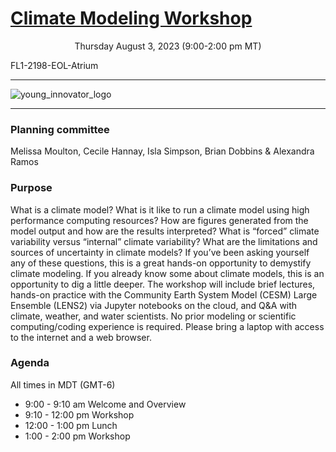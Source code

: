 
# [Climate Modeling Workshop](https://ncar.github.io/CESM-Tutorial-Innovator/README.html)

<center>Thursday August 3, 2023 (9:00-2:00 pm MT)</center> 


FL1-2198-EOL-Atrium

___
![young_innovator_logo](images/young_innovator_logo.png)
___


### Planning committee
Melissa Moulton, Cecile Hannay, Isla Simpson, Brian Dobbins & Alexandra Ramos


### Purpose
What is a climate model? What is it like to run a climate model using high performance computing resources? How are figures generated from the model output and how are the results interpreted? What is “forced” climate variability versus “internal” climate variability? What are the limitations and sources of uncertainty in climate models? If you’ve been asking yourself any of these questions, this is a great hands-on opportunity to demystify climate modeling. If you already know some about climate models, this is an opportunity to dig a little deeper. The workshop will include brief lectures, hands-on practice with the Community Earth System Model (CESM) Large Ensemble (LENS2) via Jupyter notebooks on the cloud, and Q&A with climate, weather, and water scientists. No prior modeling or scientific computing/coding experience is required. Please bring a laptop with access to the internet and a web browser.

### Agenda

All times in MDT (GMT-6)

- 9:00 - 9:10 am		Welcome and Overview				
- 9:10 - 12:00 pm		Workshop
- 12:00 - 1:00 pm		Lunch
- 1:00 - 2:00 pm		Workshop 	

